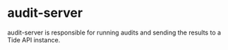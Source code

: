 # audit-server
audit-server is responsible for running audits and sending the results to a Tide API instance.
